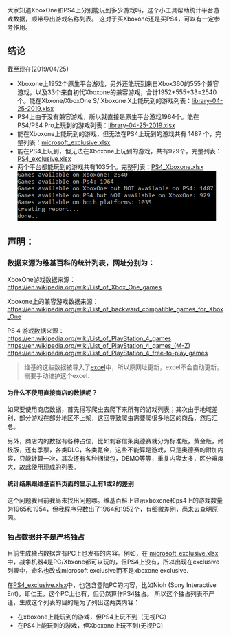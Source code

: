 大家知道XboxOne和PS4上分别能玩到多少游戏吗，这个小工具帮助统计平台游戏数据，顺带导出游戏名称列表。
这对于买Xboxone还是买PS4，可以有一定参考作用。

## 结论
截至现在(2019/04/25)
* Xboxone上1952个原生平台游戏，另外还能玩到来自Xbox360的555个兼容游戏，以及33个来自初代Xboxone的兼容游戏，合计1952+555+33=2540个。能在Xbxone/XboxOne S/ Xboxone X上能玩到的游戏列表：[library-04-25-2019.xlsx](GameCounter/library-04-25-2019.xlsx)
* PS4上由于没有兼容游戏，所以就直接是原生平台游戏1964个。能在PS4/PS4 Pro上玩到的游戏列表：[library-04-25-2019.xlsx](GameCounter/library-04-25-2019.xlsx)
* 能在Xboxone上能玩到的游戏，但无法在PS4上玩到的游戏共有 1487 个，完整列表：[microsoft_exclusive.xlsx](GameCounter/microsoft_exclusive.xlsx)
* 能在PS4上玩到，但无法在Xboxone上玩到的游戏，共有929个，完整列表： [PS4_exclusive.xlsx](GameCounter/PS4_exclusive.xlsx)
* 两个平台都能玩到的游戏共有1035个。完整列表：[PS4_Xboxone.xlsx](GameCounter/PS4_Xboxone.xlsx)
![screenshot](GameCounter/screenshot.png "screenshot")

## 声明：
### 数据来源为维基百科的统计列表，网址分别为：

XboxOne游戏数据来源：  
https://en.wikipedia.org/wiki/List_of_Xbox_One_games

Xboxone上的兼容游戏数据来源：  
https://en.wikipedia.org/wiki/List_of_backward_compatible_games_for_Xbox_One

PS 4 游戏数据来源：  
https://en.wikipedia.org/wiki/List_of_PlayStation_4_games  
https://en.wikipedia.org/wiki/List_of_PlayStation_4_games_(M-Z)  
https://en.wikipedia.org/wiki/List_of_PlayStation_4_free-to-play_games  

> 维基的这些数据被导入了[excel](GameCounter/library-04-25-2019.xlsx)中，所以原网址更新，excel不会自动更新，需要手动维护这个excel.

#### 为什么不使用直接商店的数据呢？
如果要使用商店数据，首先得写爬虫去爬下来所有的游戏列表；其次由于地域差别，部分游戏在部分地区不上架，这回导致爬虫需要爬很多地区的商品，然后汇总。

另外，商店内的数据有各种占位，比如刺客信条奥德赛就分为标准版，黄金版，终极版，还有季票，各类DLC，各类氪金，这些不能算是游戏，只是奥德赛的附加内容，只能计算一次，其次还有各种捆绑包，DEMO等等，重复内容太多，区分难度大，故此使用现成的列表。

#### 统计结果跟维基百科页面的显示上有1或2的差别
这个问题我目前我尚未找出问题哪。维基百科上显示xboxone和ps4上的游戏数量为1965和1954，但我程序只数出了1964和1952个，有细微差别，尚未去查明原因。

### 独占数据并不是严格独占
目前生成独占数据含有PC上也发布的内容。例如，在 [microsoft_exclusive.xlsx](GameCounter/microsoft_exclusive.xlsx)中，战争机器4是PC/Xbxone都可以玩的，但PS4上没有，所以出现在exclusive列表中，命名也改成microsoft exclusive而不是xboxone exclusive.

在[PS4_exclusive.xlsx](GameCounter/PS4_exclusive.xlsx)中，也包含登陆PC的内容，比如Nioh	(Sony Interactive Ent)，即仁王，这个PC上也有，但仍然算作PS4独占。
所以这个独占列表不严谨，生成这个列表的目的是为了列出这两类内容：
* 在xboxone上能玩到的游戏，但PS4上玩不到（无视PC）
* 在PS4上能玩到的游戏，但Xboxone上玩不到(无视PC)